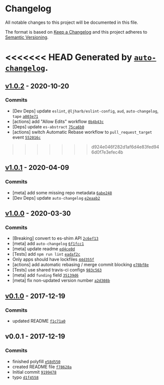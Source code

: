 # Changelog

All notable changes to this project will be documented in this file.

The format is based on [Keep a Changelog](https://keepachangelog.com/en/1.0.0/)
and this project adheres to [Semantic Versioning](https://semver.org/spec/v2.0.0.html).

<<<<<<< HEAD
Generated by [`auto-changelog`](https://github.com/CookPete/auto-changelog).
=======
## [v1.0.2](https://github.com/es-shims/String.prototype.trimEnd/compare/v1.0.1...v1.0.2) - 2020-10-20

### Commits

- [Dev Deps] update `eslint`, `@ljharb/eslint-config`, `aud`, `auto-changelog`, `tape` [`a003e71`](https://github.com/es-shims/String.prototype.trimEnd/commit/a003e7166d8de16c551a14b0ec855187357cce43)
- [actions] add "Allow Edits" workflow [`0b4b43c`](https://github.com/es-shims/String.prototype.trimEnd/commit/0b4b43cb605f7b3532e61c43dfc7f1795296c5a4)
- [Deps] update `es-abstract` [`75ca6b0`](https://github.com/es-shims/String.prototype.trimEnd/commit/75ca6b0e9757d64013ae863cfaac49ebcb36f1cf)
- [actions] switch Automatic Rebase workflow to `pull_request_target` event [`552016c`](https://github.com/es-shims/String.prototype.trimEnd/commit/552016cb631ac13c12bbbc0d6dd65012e5e79583)
>>>>>>> d924e046f282d1af6d4e83fed946d0f7e3efec4b

## [v1.0.1](https://github.com/es-shims/String.prototype.trimEnd/compare/v1.0.0...v1.0.1) - 2020-04-09

### Commits

- [meta] add some missing repo metadata [`6abe248`](https://github.com/es-shims/String.prototype.trimEnd/commit/6abe248ba0b57a8b0e16bbe01de07a4d37c421bc)
- [Dev Deps] update `auto-changelog` [`e2eaab2`](https://github.com/es-shims/String.prototype.trimEnd/commit/e2eaab2fd1bc27a3d224b3d76db16190c1dd6d08)

## [v1.0.0](https://github.com/es-shims/String.prototype.trimEnd/compare/v0.1.0...v1.0.0) - 2020-03-30

### Commits

- [Breaking] convert to es-shim API [`2c6ef13`](https://github.com/es-shims/String.prototype.trimEnd/commit/2c6ef13d3f0b07a9bc55e367b311dbb731780405)
- [meta] add `auto-changelog` [`6f1fcc1`](https://github.com/es-shims/String.prototype.trimEnd/commit/6f1fcc1739de1e9541bd603b659807646a13dd7f)
- [meta] update readme [`ed4ce0d`](https://github.com/es-shims/String.prototype.trimEnd/commit/ed4ce0d84d53e626b48375c5959be20332464eaf)
- [Tests] add `npm run lint` [`eadaf2c`](https://github.com/es-shims/String.prototype.trimEnd/commit/eadaf2c83f2d791b54d80d7b30a9961ebc0f246f)
- Only apps should have lockfiles [`44d355f`](https://github.com/es-shims/String.prototype.trimEnd/commit/44d355f7dafcb0b51c5001824b07f7a2b9f1d06e)
- [actions] add automatic rebasing / merge commit blocking [`e78bf8e`](https://github.com/es-shims/String.prototype.trimEnd/commit/e78bf8e5fc04fcb3379dd1c98360d7df4f9ea7d6)
- [Tests] use shared travis-ci configs [`983c563`](https://github.com/es-shims/String.prototype.trimEnd/commit/983c5639efca2c9bb8b93ebbb917fbcb2561b94c)
- [meta] add `funding` field [`35139d6`](https://github.com/es-shims/String.prototype.trimEnd/commit/35139d6236ceacfc1501d08fb196d18a936ee583)
- [meta] fix non-updated version number [`a2d308b`](https://github.com/es-shims/String.prototype.trimEnd/commit/a2d308b99967ca427936c54747175794ca7336e1)

## [v0.1.0](https://github.com/es-shims/String.prototype.trimEnd/compare/v0.0.1...v0.1.0) - 2017-12-19

### Commits

- updated README [`f1c71a0`](https://github.com/es-shims/String.prototype.trimEnd/commit/f1c71a0a882e89e1c207ed2b316d91670be2b075)

## v0.0.1 - 2017-12-19

### Commits

- finished polyfill [`e58d550`](https://github.com/es-shims/String.prototype.trimEnd/commit/e58d550ab8695924ff4221ebe91f00f29801aa4b)
- created README file [`f78628a`](https://github.com/es-shims/String.prototype.trimEnd/commit/f78628ab123171f8b7759bba331d6a589702584f)
- Initial commit [`9199478`](https://github.com/es-shims/String.prototype.trimEnd/commit/9199478256da953e2f5bddfc4d82a161f4537e85)
- typo [`d1f4558`](https://github.com/es-shims/String.prototype.trimEnd/commit/d1f4558a51157833f14d8a424426d038d06576ce)
